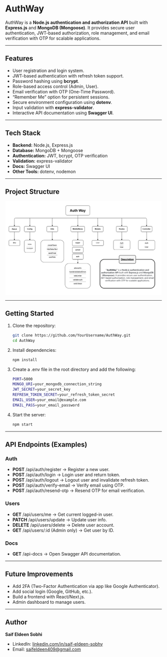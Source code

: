 # AuthWay

AuthWay is a **Node.js authentication and authorization API** built with **Express.js** and **MongoDB (Mongoose)**.
It provides secure user authentication, JWT-based authorization, role management, and email verification with OTP for scalable applications.

---

## Features
- User registration and login system.
- JWT-based authentication with refresh token support.
- Password hashing using **bcrypt**.
- Role-based access control (Admin, User).
- Email verification with OTP (One-Time Password).
- “Remember Me” option for persistent sessions.
- Secure environment configuration using **dotenv**.
- Input validation with **express-validator**.
- Interactive API documentation using **Swagger UI**.

---

## Tech Stack
- **Backend:** Node.js, Express.js
- **Database:** MongoDB + Mongoose
- **Authentication:** JWT, bcrypt, OTP verification
- **Validation:** express-validator
- **Docs:** Swagger UI
- **Other Tools:** dotenv, nodemon

---

## Project Structure

![Project Structure](./docs/my_diagram2.png)

---

## Getting Started

1. Clone the repository:
   ```bash
   git clone https://github.com/YourUsername/AuthWay.git
   cd AuthWay

2. Install dependencies:
   ```bash
   npm install

3. Create a .env file in the root directory and add the following:
   ```bash
   PORT=5000
   MONGO_URI=your_mongodb_connection_string
   JWT_SECRET=your_secret_key
   REFRESH_TOKEN_SECRET=your_refresh_token_secret
   EMAIL_USER=your_email@example.com
   EMAIL_PASS=your_email_password

4. Start the server:
   ```bash
   npm start

---

## API Endpoints (Examples)

### Auth

- **POST** /api/auth/register → Register a new user.
- **POST** /api/auth/login → Login user and return token.
- **POST** /api/auth/logout → Logout user and invalidate refresh token.
- **POST** /api/auth/verify-email → Verify email using OTP.
- **POST** /api/auth/resend-otp → Resend OTP for email verification.

### Users

- **GET** /api/users/me → Get current logged-in user.
- **PATCH** /api/users/update → Update user info.
- **DELETE** /api/users/delete → Delete user account.
- **GET** /api/users/:id (Admin only) → Get user by ID.

### Docs

- **GET** /api-docs → Open Swagger API documentation.

---

## Future Improvements

- Add 2FA (Two-Factor Authentication via app like Google Authenticator).
- Add social login (Google, GitHub, etc.).
- Build a frontend with React/Next.js.
- Admin dashboard to manage users.

---

## Author

**Saif Eldeen Sobhi**

- LinkedIn: [linkedin.com/in/saif-eldeen-sobhy](https://www.linkedin.com/in/saif-eldeen-sobhy/)  
- Email: saifeldeen409@gmail.com